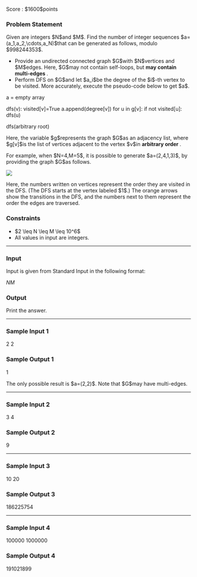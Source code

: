 
<div>

<span>

<span>

<p>
Score : $1600$points
</p>

<div>

<section>

### **Problem Statement**

<p>
Given are integers $N$and $M$.
Find the number of integer sequences $a=(a_1,a_2,\cdots,a_N)$that can be generated as follows, modulo $998244353$.
</p>

<ul>

<li>
Provide an undirected connected graph $G$with $N$vertices and $M$edges.
Here, $G$may not contain self-loops, but 
<strong>
may contain multi-edges
</strong>
.
</li>

<li>
Perform DFS on $G$and let $a_i$be the degree of the $i$-th vertex to be visited.
More accurately, execute the pseudo-code below to get $a$.
</li>

</ul>

<div>

a = empty array

dfs(v):
    visited[v]=True
    a.append(degree[v])
    for u in g[v]:
        if not visited[u]:
            dfs(u)

dfs(arbitrary root)

</div>

<p>
Here, the variable $g$represents the graph $G$as an adjacency list, where $g[v]$is the list of vertices adjacent to the vertex $v$in 
<strong>
arbitrary order
</strong>
.
</p>

<p>
For example, when $N=4,M=5$, it is possible to generate $a=(2,4,1,3)$, by providing the graph $G$as follows.
</p>

<p>

<img src="https://img.atcoder.jp/agc056/3bfec17f881ae4cd27eccae94ebeae10.png">

</img>

</p>

<p>
Here, the numbers written on vertices represent the order they are visited in the DFS. (The DFS starts at the vertex labeled $1$.)
The orange arrows show the transitions in the DFS, and the numbers next to them represent the order the edges are traversed.
</p>

</section>

</div>

<div>

<section>

### **Constraints**

<ul>

<li>
$2 \leq N \leq M \leq 10^6$
</li>

<li>
All values in input are integers.
</li>

</ul>

</section>

</div>

---

<div>

<div>

<section>

### **Input**

<p>
Input is given from Standard Input in the following format:
</p>

<div>

$N$$M$
</div>

</section>

</div>

<div>

<section>

### **Output**

<p>
Print the answer.
</p>

</section>

</div>

</div>

---

<div>

<section>

### **Sample Input 1**

<div>

2 2

</div>

</section>

</div>

<div>

<section>

### **Sample Output 1**

<div>

1

</div>

<p>
The only possible result is $a=(2,2)$.
Note that $G$may have multi-edges.
</p>

</section>

</div>

---

<div>

<section>

### **Sample Input 2**

<div>

3 4

</div>

</section>

</div>

<div>

<section>

### **Sample Output 2**

<div>

9

</div>

</section>

</div>

---

<div>

<section>

### **Sample Input 3**

<div>

10 20

</div>

</section>

</div>

<div>

<section>

### **Sample Output 3**

<div>

186225754

</div>

</section>

</div>

---

<div>

<section>

### **Sample Input 4**

<div>

100000 1000000

</div>

</section>

</div>

<div>

<section>

### **Sample Output 4**

<div>

191021899

</div>

</section>

</div>

</span>

</span>

</div>
